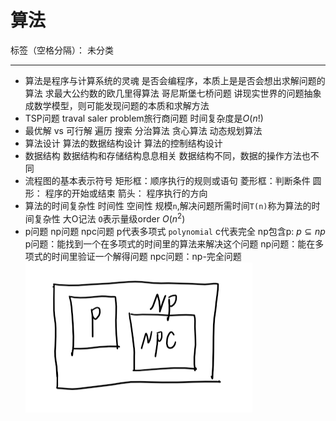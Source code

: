 ﻿# 算法

标签（空格分隔）： 未分类

---

- 算法是程序与计算系统的灵魂
是否会编程序，本质上是是否会想出求解问题的算法
求最大公约数的欧几里得算法
哥尼斯堡七桥问题
讲现实世界的问题抽象成数学模型，则可能发现问题的本质和求解方法
- TSP问题 traval saler problem旅行商问题
时间复杂度是$O{(n!)}$
- 最优解 vs 可行解
遍历 搜索
分治算法
贪心算法
动态规划算法
- 算法设计
算法的数据结构设计
算法的控制结构设计
- 数据结构
数据结构和存储结构息息相关
数据结构不同，数据的操作方法也不同
- 流程图的基本表示符号
矩形框：顺序执行的规则或语句
菱形框：判断条件
圆形： 程序的开始或结束
箭头： 程序执行的方向
- 算法的时间复杂性
时间性 空间性
规模`n`,解决问题所需时间`T(n)`称为算法的时间复杂性
大O记法
`O`表示量级order $O(n^2)$
- p问题 np问题 npc问题
p代表多项式 `polynomial`
c代表完全
np包含p: $p\subseteq np$
p问题：能找到一个在多项式的时间里的算法来解决这个问题
np问题：能在多项式的时间里验证一个解得问题
npc问题：np-完全问题
![pn](../images/问题分类.png)






